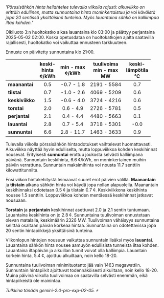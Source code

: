 *'Pörssisähkön hinta heilahtelee tulevalla viikolla rajusti: alkuviikko on erittäin edullinen, mutta sunnuntaina hinta moninkertaistuu ja voi käväistä jopa 20 sentissä yksittäisinä tunteina. Myös lauantaina sähkö on kalliimpaa iltaa kohden.*'


Olkiluoto 3:n huoltokatko alkaa lauantaina klo 03:00 ja päättyy perjantaina 2025-05-02 02:00. Koska opetusdataa on huoltokatkojen ajalta saatavilla rajallisesti, huoltokatko voi vaikuttaa ennusteen tarkkuuteen.

Ennuste on päivitetty sunnuntaina klo 21:00.

|    | keski-<br>hinta<br>¢/kWh | min - max<br>¢/kWh | tuulivoima<br>min - max<br>MW | keski-<br>lämpötila<br>°C |
|:---|:---:|:---:|:---:|:---:|
| **maanantai** | 0.5 | -0.7 - 1.8 | 2191 - 5584 | 0.7 |
| **tiistai** | 0.7 | -1.0 - 2.6 | 4069 - 5209 | 0.6 |
| **keskiviikko** | 1.5 | -0.6 - 4.0 | 3724 - 4216 | 0.6 |
| **torstai** | 2.0 | 0.6 - 4.9 | 2726 - 5781 | 0.5 |
| **perjantai** | 2.1 | 0.4 - 4.4 | 4480 - 5663 | 0.1 |
| **lauantai** | 2.8 | 0.7 - 5.4 | 3718 - 5301 | -0.0 |
| **sunnuntai** | 6.6 | 2.8 - 11.7 | 1463 - 3633 | 0.9 |

Tulevalla viikolla pörssisähkön hintaodotukset vaihtelevat huomattavasti. Alkuviikko näyttää hyvin edulliselta, mutta loppuviikkoa kohden keskihinnat nousevat. Erityisesti **sunnuntai** erottuu joukosta selvästi kalliimpana päivänä. Sunnuntain keskihinta, 6.6 ¢/kWh, on moninkertainen muihin päiviin verrattuna. Sunnuntain maksimihinta voi nousta 11.7 senttiin kilowattitunnilta.

Ensi viikon hintakehitystä leimaavat suuret erot päivien välillä. **Maanantain** ja **tiistain** aikana sähkön hinta voi käydä jopa nollan alapuolella. Maanantain keskihinnaksi odotetaan 0.5 ¢ ja tiistain 0.7 ¢. Keskiviikkona keskihinta nousee 1.5 senttiin. Loppuviikkoa kohden mentäessä keskihinnat jatkavat nousuaan.

**Torstain** ja **perjantain** keskihinnat asettuvat 2.0 ja 2.1 sentin tuntumaan. Lauantaina keskihinta on jo 2.8 ¢. Sunnuntaina tuulivoiman ennustetaan olevan matalalla, keskimäärin 2326 MW. Tuulivoiman vähäisyys sunnuntaina selittää osaltaan päivän korkeaa hintaa. Sunnuntaina on odotettavissa jopa 20 sentin hintapiikkejä yksittäisinä tunteina.

Viikonlopun hintojen nousuun vaikuttaa sunnuntain lisäksi myös **lauantai**. Lauantaina sähkön hinta nousee aamuyön edullisista tunneista iltaa kohden. Lauantaina iltapäivän ja alkuillan tunnit voivat olla kalliimpia. Lauantain korkein hinta, 5.4 ¢, ajoittuu alkuiltaan, noin kello 18-20.

Sunnuntaina tuulivoiman minimituotanto jää vain 1463 megawattiin. Sunnuntain hintapiikit ajoittuvat todennäköisesti alkuiltaan, noin kello 18-20. Muina päivinä viikolla tuulivoimaa on saatavilla selvästi enemmän, eikä hintapiikeistä ole mainintaa.

*Tulkkina tänään gemini-2.0-pro-exp-02-05.* ⚡️

